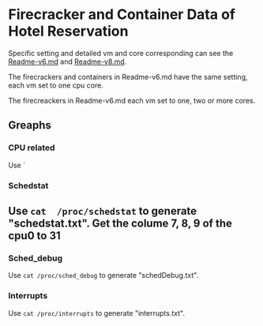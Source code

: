 # Firecracker and Container Data of Hotel Reservation

Specific setting and detailed vm and core corresponding can see the [Readme-v6.md](https://github.com/ysun59/FirecrackerContainerData/blob/master/Readme-v6.md) and [Readme-v8.md](https://github.com/ysun59/FirecrackerContainerData/blob/master/Readme-v8.md).

The firecrackers and containers in Readme-v6.md have the same setting, each vm set to one cpu core.

The firecreackers in Readme-v6.md each vm set to one, two or more cores.

## Greaphs
### CPU related
Use `


### Schedstat
Use `cat  /proc/schedstat` to generate "schedstat.txt".
Get the colume 7, 8, 9 of the cpu0 to 31
-

### Sched_debug
Use `cat /proc/sched_debug` to generate "schedDebug.txt".

### Interrupts
Use `cat /proc/interrupts` to generate "interrupts.txt".